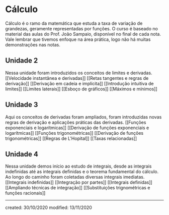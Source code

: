 # Cálculo
Cálculo é o ramo da matemática que estuda a taxa de variação de grandezas, geramente representadas por funções. O curso é baseado no material das aulas do Prof. João Sampaio, disponível no final de cada nota. Vale lembrar que tivemos enfoque na área prática, logo não há muitas demonstrações nas notas. 

## Unidade 2
Nessa unidade foram introduzidos os conceitos de limites e derivadas.
[[Velocidade instantânea e derivadas]]
[[Retas tangentes e regras de derivação]]
[[Derivação em cadeia e implícita]]
[[Introdução intuitiva de limites]]
[[Limites laterais]]
[[Esboço de gráficos]]
[[Máximos e mínimos]]

## Unidade 3
Aqui os conceitos de derivadas foram ampliados, foram introduzidas novas regras de derivação e aplicações práticas das derivadas. 
[[Funções exponenciais e logarítmicas]]
[[Derivação de funções exponenciais e logarítmicas]]
[[Funções trigonométricas]]
[[Derivação de funções trigonométricas]]
[[Regras de L'Hopital]]
[[Taxas relacionadas]]

## Unidade 4
Nessa unidade demos início ao estudo de integrais, desde as integrais indefinidas até as integrais definidas e o teorema fundamental do cálculo. Ao longo do caminho foram coletadas diversas integrais imediatas.
[[Integrais indefinidas]]
[[Integração por partes]]
[[Integrais definidas]]
[[Ampliando técnicas de integração]]
[[Substituições trignométricas e funções racionais]]

---

created: 30/10/2020
modified: 13/11/2020